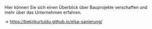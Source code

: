 Hier können Sie sich einen Überblick über  Bauprojekte verschaffen und mehr über das Unternehmen erfahren.

-> https://bekirkurtuldu.github.io/elsa-sanierung/
